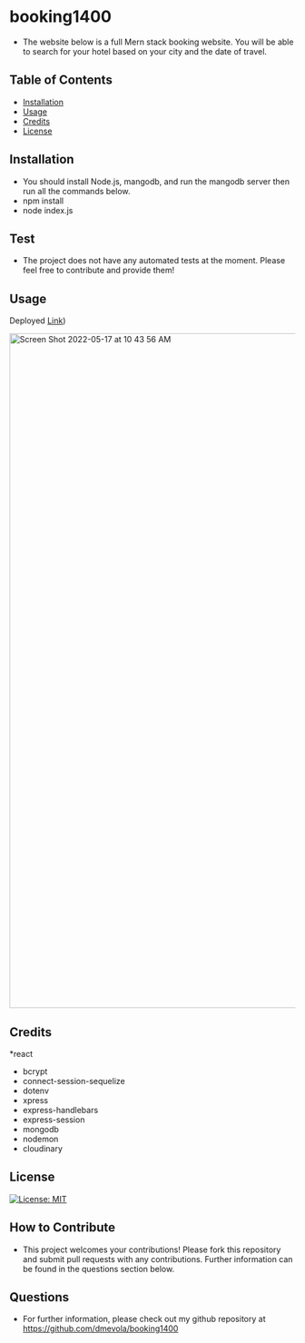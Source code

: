 # booking1400

* The website below is a full Mern stack booking website. You will be able to search for your hotel based on your city and the date of travel.  
## Table of Contents
- [Installation](#installation) 
- [Usage](#usage) 
- [Credits](#credits) 
- [License](#license)
## Installation 
* You should install Node.js, mangodb, and run the mangodb server then run all the commands below.
* npm install
* node index.js

## Test 
* The project does not have any automated tests at the moment. Please feel free to contribute and provide them!
## Usage
Deployed [Link](https://booking1400-d2dae.web.app/))


<img width="1189" alt="Screen Shot 2022-05-17 at 10 43 56 AM" src="https://user-images.githubusercontent.com/94582549/168878591-8f7bd3d7-2b7a-4ecf-9bec-bcdbda27dac8.png">




## Credits
*react
* bcrypt
* connect-session-sequelize
* dotenv
* xpress
* express-handlebars
* express-session
* mongodb
* nodemon
* cloudinary

## License
[![License: MIT](https://img.shields.io/badge/License-MIT-yellow.svg)](https://opensource.org/licenses/MIT)            
## How to Contribute 
* This project welcomes your contributions! Please fork this repository and submit pull requests with any contributions. Further information can be found in the questions section below.
## Questions
* For further information, please check out my github repository at https://github.com/dmevola/booking1400

